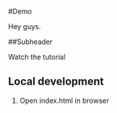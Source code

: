 #Demo

Hey guys.

##Subheader

Watch the tutorial

## Local development

1. Open index.html in browser

